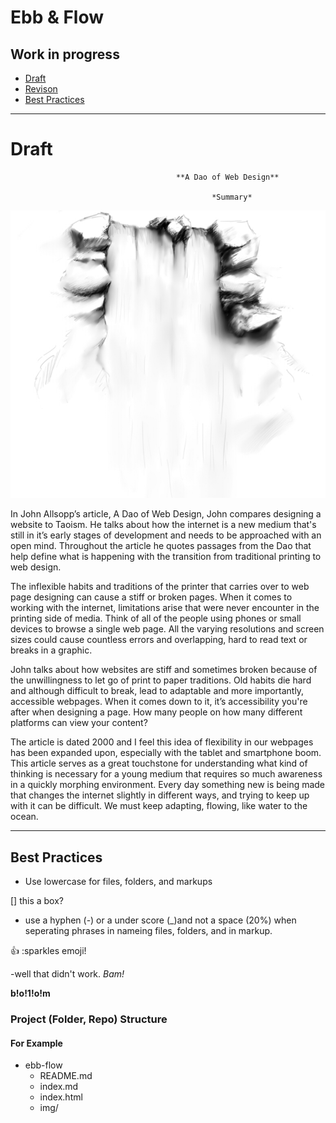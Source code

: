 # Ebb & Flow
## Work in progress

- [Draft](#draft)
- [Revison](#revison)
- [Best Practices](#best-practices)

- - - 

# Draft


                                         **A Dao of Web Design**
                                                 
                                                 *Summary*



![github](Waterfall.jpg)

In John Allsopp’s article, A Dao of Web Design, John compares designing a website to Taoism. He talks about how the internet is a new medium that's still in it’s early stages of development and needs to be approached with an open mind. Throughout the article he quotes passages from the Dao that help define what is happening with the transition from traditional printing to web design.

The inflexible habits and traditions of the printer that carries over to web page designing can cause a stiff or broken pages. When it comes to working with the internet, limitations arise that were never encounter in the printing side of media. Think of all of the people using phones or small devices to browse a single web page. All the varying resolutions and screen sizes could cause countless errors and overlapping, hard to read text or breaks in a graphic.

John talks about how websites are stiff and sometimes broken because of the unwillingness to let go of print to paper traditions. Old habits die hard and although difficult to break, lead to adaptable and more importantly, accessible webpages. 	When it comes down to it, it’s accessibility you're after when designing a page. How many people on how many different platforms can view your content? 

The article is dated 2000 and I feel this idea of flexibility in our webpages has been expanded upon, especially with the tablet and smartphone boom. This article serves as a great touchstone for understanding what kind of thinking is necessary for a young medium that requires so much awareness in a quickly morphing environment. Every day something new is being made that changes the internet slightly in different ways, and trying to keep up with it can be difficult. We must keep adapting, flowing, like water to the ocean. 


- - -

## Best Practices

- Use lowercase for files, folders, and markups

[] this a box?

- use a hyphen (-) or a under score (_)and not a space (20%) when seperating phrases in nameing files, folders, and in markup.

:+1: :sparkles emoji!

-well that didn't work.
_Bam!_

__b!o!1!o!m__

### Project (Folder, Repo) Structure

#### For Example

- ebb-flow
  - README.md
  - index.md
  - index.html
  - img/

